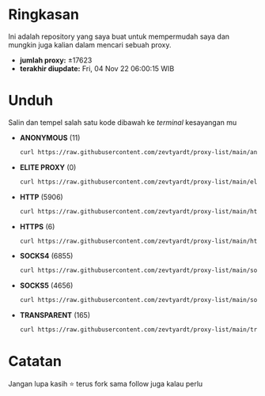 # Ringkasan
  Ini adalah repository yang saya buat untuk mempermudah saya dan mungkin juga kalian dalam mencari sebuah proxy.

  - **jumlah proxy:** ±17623
  - **terakhir diupdate:** Fri, 04 Nov 22 06:00:15 WIB

# Unduh
  Salin dan tempel salah satu kode dibawah ke *terminal* kesayangan mu
  - **ANONYMOUS** (11)
    ```bash
    curl https://raw.githubusercontent.com/zevtyardt/proxy-list/main/anonymous_proxy.txt -o anonymous_proxy.txt
    ```
  - **ELITE PROXY** (0)
    ```bash
    curl https://raw.githubusercontent.com/zevtyardt/proxy-list/main/elite proxy_proxy.txt -o elite proxy_proxy.txt
    ```
  - **HTTP** (5906)
    ```bash
    curl https://raw.githubusercontent.com/zevtyardt/proxy-list/main/http_proxy.txt -o http_proxy.txt
    ```
  - **HTTPS** (6)
    ```bash
    curl https://raw.githubusercontent.com/zevtyardt/proxy-list/main/https_proxy.txt -o https_proxy.txt
    ```
  - **SOCKS4** (6855)
    ```bash
    curl https://raw.githubusercontent.com/zevtyardt/proxy-list/main/socks4_proxy.txt -o socks4_proxy.txt
    ```
  - **SOCKS5** (4656)
    ```bash
    curl https://raw.githubusercontent.com/zevtyardt/proxy-list/main/socks5_proxy.txt -o socks5_proxy.txt
    ```
  - **TRANSPARENT** (165)
    ```bash
    curl https://raw.githubusercontent.com/zevtyardt/proxy-list/main/transparent_proxy.txt -o transparent_proxy.txt
    ```

# Catatan
Jangan lupa kasih ⭐ terus fork sama follow juga kalau perlu
